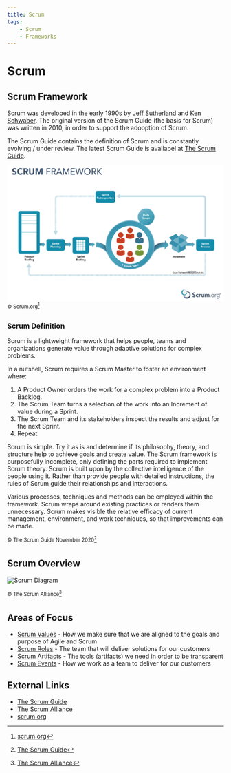 ```yaml
---
title: Scrum
tags:
    - Scrum
    - Frameworks
---
```


# Scrum

## Scrum Framework
Scrum was developed in the early 1990s by [Jeff Sutherland](https://scrumguides.org/jeff.html) and [Ken Schwaber](https://scrumguides.org/ken.html).  The original version of the Scrum Guide (the basis for Scrum) was written in 2010, in order to support the adooption of Scrum.

The Scrum Guide contains the definition of Scrum and is constantly evolving / under review.  The latest Scrum Guide is availabel at [The Scrum Guide](https://scrumguides.org/).

![Scrum Diagram](/static/img/Scrum.png)
<sup>&copy; Scrum.org[^1]</sup>

### Scrum Definition

Scrum is a lightweight framework that helps people, teams and organizations generate value through adaptive solutions for complex problems.

In a nutshell, Scrum requires a Scrum Master to foster an environment where:

1. A Product Owner orders the work for a complex problem into a Product Backlog.
1. The Scrum Team turns a selection of the work into an Increment of value during a Sprint.
 1. The Scrum Team and its stakeholders inspect the results and adjust for the next Sprint.
 1. Repeat

Scrum is simple. Try it as is and determine if its philosophy, theory, and structure help to achieve goals and create value. The Scrum framework is purposefully incomplete, only defining the parts required to implement Scrum theory. Scrum is built upon by the collective intelligence of the people using it. Rather than provide people with detailed instructions, the rules of Scrum guide their relationships and interactions.

Various processes, techniques and methods can be employed within the framework. Scrum wraps around existing practices or renders them unnecessary. Scrum makes visible the relative efficacy of current management, environment, and work techniques, so that improvements can be made.

<sup>&copy; The Scrum Guide November 2020[^2]</sup>

## Scrum Overview

![Scrum Diagram](https://www.scrumalliance.org/Media/2021/8/11/VER5-scrum-framework_2020-02lHo3kG0WFuHfo77D0Q.png)

<sup>&copy; The Scrum Alliance[^3]</sup>

## Areas of Focus

* [Scrum Values](/docs/Areas%20of%20Focus/Scrum/Scrum%20Values) - How we make sure that we are aligned to the goals and purpose of Agile and Scrum
* [Scrum Roles](/docs/Areas%20of%20Focus/Scrum/Scrum%20Roles) - The team that will deliver solutions for our customers
* [Scrum Artifacts](/docs/Areas%20of%20Focus/Scrum/Scrum%20Artifacts) - The tools (artifacts) we need in order to be transparent
* [Scrum Events](/docs/Areas%20of%20Focus/Scrum/Scrum%20Events) - How we work as a team to deliver for our customers

## External Links

* [The Scrum Guide](https://scrumguides.org/)
* [The Scrum Alliance](https://www.scrumalliance.org/)
* [scrum.org](https://www.scrum.org/)

[^1]: [scrum.org](https://www.scrum.org/)
[^2]: [The Scrum Guide](https://scrumguides.org/)
[^3]: [The Scrum Alliance](https://www.scrumalliance.org/)
